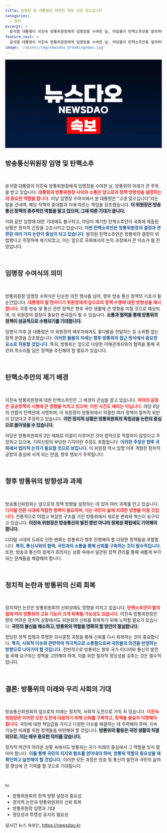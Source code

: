 ```yaml
---
title: 임명장 윤 대통령의 따뜻한 격려 고생 많으십니다
categories:
  - 정치
excerpt: >
  윤석열 대통령이 이진숙 방통위원장에게 임명장을 수여한 날, 야당들이 탄핵소추안을 발의하며 긴장이 고조됐다. 과연 이 위원장은 어려운 상황을 극복할 수 있을까?
feature_text: >
  윤석열 대통령이 이진숙 방통위원장에게 임명장을 수여한 날, 야당들이 탄핵소추안을 발의하며 긴장이 고조됐다. 과연 이 위원장은 어려운 상황을 극복할 수 있을까?
image: '/assets/img/newsdao_breakingnews.jpg'
---
```


<p><img src="/assets/img/newsdao_breakingnews.jpg" alt="ranknews 속보" /></p>

<h2 data-ke-size="size26">방송통신위원장 임명 및 탄핵소추</h2>

<p data-ke-size="size16">&nbsp;</p>

<p>윤석열 대통령이 이진숙 방통위원장에게 임명장을 수여한 날, 방통위의 미래가 큰 주목을 받고 있습니다. <b><span style="color: #ee2323;">대통령과 방통위원장 사이의 소통은 앞으로의 정책 방향성을 설정하는 데 중요한 역할을 합니다.</span></b> 이날 임명장 수여식에서 윤 대통령은 "고생 많으십니다"라는 말을 건네며, 해당 직책의 중대함과 이에 따르는 책임을 강조했습니다. <b><span style="background-color: #21538527;">이 위원장은 방송통신 정책의 중추적인 역할을 맡고 있으며, 그에 따른 기대가 큽니다.</span></b> </p>

<p>이와 같은 임명에 대한 기대에도 불구하고, 야당이 제기한 탄핵소추안이 국회에 제출된 상황은 정치적 긴장을 고조시키고 있습니다. <b><span style="color: #1a5490;">이번 탄핵소추안은 방통위원장의 결정과 관련된 여러 가지 논란이 중심이 되고 있습니다.</span></b> 발의된 탄핵소추안은 방통위의 결정이 위법했다고 주장하며 제기되었고, 이는 앞으로 국회에서의 논의 과정에서 큰 이슈가 될 전망입니다.</p>

<p data-ke-size="size16">&nbsp;</p>

<h2 data-ke-size="size26">임명장 수여식의 의미</h2>

<p data-ke-size="size16">&nbsp;</p>

<p>방통위원장 임명장 수여식은 단순한 의전 행사를 넘어, 향후 방송 통신 정책의 기초가 될 순간입니다. <b><span style="color: #ee2323;">대통령의 말 한마디가 위원장에게 앞으로의 정책 수행에 대한 방향성을 제시합니다.</span></b>  각종 방송 및 통신 관련 정책은 향후 국민 생활에 큰 영향을 미칠 것으로 예상되며, 이 위원장의 결정이 중요한 변곡점이 될 수 있습니다. <b><span style="background-color: #21538527;">소통과 협력을 통해 방통위의 정책이 성공적으로 수행되기를 기대합니다.</span></b></p>

<p>임명식 이후 윤 대통령은 이 위원장의 배우자에게도 꽃다발을 전달하는 등 소외함 없는 정책 운영을 강조했습니다. <b><span style="color: #1a5490;">이러한 돌봄의 자세는 향후 방통위의 접근 방식에서 중요한 요소로 작용할 것입니다.</span></b> 특히, 방통위는 앞으로 다양한 이해관계자와의 협력을 통해 국민의 목소리를 담은 정책을 추진해야 할 필요가 있습니다.</p>

<p data-ke-size="size16">&nbsp;</p>

<h2 data-ke-size="size26">탄핵소추안의 제기 배경</h2>

<p data-ke-size="size16">&nbsp;</p>

<p>이진숙 방통위원장에 대한 탄핵소추안은 그 배경이 관심을 끌고 있습니다. <b><span style="color: #ee2323;">여야의 갈등은 공공정책의 시행에 큰 영향을 미치고 있으며, 이번 사건도 예외는 아닙니다.</span></b> 야당 6당의 연합이 탄핵안에 서명하며, 이 위원장이 방통위에서 의결한 여러 정책이 절차적 위반이 있었다고 주장하고 있습니다. <b><span style="background-color: #21538527;">이런 정치적 상황은 방통위원회의 독립성을 논란의 중심으로 몰아넣을 수 있습니다.</span></b> </p>

<p>야당은 방통위원회의 2인 체제로 의결이 이루어진 것이 법적으로 적절하지 않았다고 주장하고 있으며, 기피신청의 부당한 기각이란 주장도 포함됩니다. <b><span style="color: #1a5490;">이러한 주장은 향후 국회에서 법리적 논의가 필요할 것으로 보입니다.</span></b> 이 위원장 역시 임명 이후 격렬한 정치적 공방의 중심에 서게 되는 만큼, 향후 행보가 주목됩니다.</p>

<p data-ke-size="size16">&nbsp;</p>

<h2 data-ke-size="size26">향후 방통위의 방향성과 과제</h2>

<p data-ke-size="size16">&nbsp;</p>

<p>방송통신위원회는 앞으로의 정책 방향을 설정하는 데 있어 여러 과제를 안고 있습니다. <b><span style="color: #ee2323;">디지털 전환 시대에 적합한 정책이 필요하며, 이는 국민의 삶에 지대한 영향을 미칠 것입니다.</span></b> 전통적으로 어렵고 복잡한 구조를 가진 방통위에서 새로운 변화와 혁신이 요구되고 있습니다. <b><span style="background-color: #21538527;">이진숙 위원장은 방송통신의 발전 뿐만 아니라 정체성 확립에도 기여해야 합니다.</span></b></p>

<p>디지털 시대의 도래로 인한 변화는 방통위가 향후 진행해야 할 다양한 정책들을 포함합니다. <b><span style="color: #1a5490;">특히, 통신사와의 협력, 국민과의 소통을 통해 신뢰를 구축하는 것이 필수적입니다.</span></b> 또한, 방송과 통신의 경계가 흐려지는 상황 속에서 일관된 정책 관리를 통해 새롭게 부각되는 문제들을 해결해야 합니다.</p>

<p data-ke-size="size16">&nbsp;</p>

<h2 data-ke-size="size26">정치적 논란과 방통위의 신뢰 회복</h2>

<p data-ke-size="size16">&nbsp;</p>

<p>정치적인 논란은 방통위원회의 신뢰성에도 영향을 미치고 있습니다. <b><span style="color: #ee2323;">탄핵소추안이 발의됨에 따라 방통위의 고유 기능이 크게 위축될 가능성도 있습니다.</span></b> 이진숙 방통위원장은 향후 어려운 정치적 상황에서도 위원회의 신뢰를 회복하기 위해 노력할 필요가 있습니다. <b><span style="background-color: #21538527;">국민의 불신을 해소하고, 방통위의 역할을 명확히 할 방안이 절실합니다.</span></b> </p>

<p>정당한 정책 집행과 투명한 의사결정 과정을 통해 신뢰를 다시 회복하는 것이 중요합니다. <b><span style="color: #1a5490;">특히, 사회적 이슈와 관련하여 적극적으로 소통함으로써 국민들의 의견을 반영하는 방향으로 나아가야 할 것입니다.</span></b> 전반적으로 방통위는 향후 국가 미디어와 통신의 발전을 위해 요구되는 정책을 고민해야 하며, 이를 위한 절차적 정당성을 갖추는 것은 필수적입니다.</p>

<p data-ke-size="size16">&nbsp;</p>

<h2 data-ke-size="size26">결론: 방통위의 미래와 우리 사회의 기대</h2>

<p data-ke-size="size16">&nbsp;</p>

<p>방송통신위원회의 앞으로의 미래는 정치적, 사회적 도전으로 가득 차 있습니다. <b><span style="color: #ee2323;">이진숙 위원장은 이러한 모든 도전에 대응하기 위해 신뢰를 구축하고, 정책을 충실히 이행해야 합니다.</span></b> 국민에 대한 책임감을 가지고 다양한 이슈를 해결하는 데 주력해야 하며, 지속 가능한 미래를 위한 정책들을 마련해야 할 것입니다. <b><span style="background-color: #21538527;">방통위의 활동은 국민 생활의 직결되므로, 이는 매우 중요한 의미를 갖습니다.</span></b> </p>

<p>정치적 여건이 어려운 상황 속에서도 방통위는 국가 미래의 중심에서 그 역할을 잊지 말아야 합니다. <b><span style="color: #1a5490;">이를 통해 국민의 지지와 협조를 얻어내야 하며, 방통위 역할의 중요성을 재확인하고 실천해야 할 것입니다.</span></b> 이러한 모든 과정은 방송 및 통신의 발전과 국민의 삶의 질 향상에 큰 기여를 할 것으로 기대됩니다.</p>

<p data-ke-size="size16">&nbsp;</p>

<p>hr</p>

<ul>
    <li>방통위원회의 정책 방향 설정과 중요성</li>
    <li>정치적 논란과 방통위원회의 신뢰 회복</li>
    <li>방통위원장 임명과 기대</li>
    <li>정당성과 투명성 유지의 필요성</li>
</ul>
실시간 뉴스 속보는, <a href="https://newsdao.kr" rel="dofollow">https://newsdao.kr</a>


